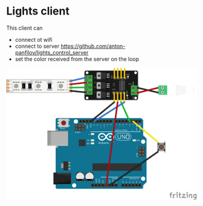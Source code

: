 # Lights client

This client can 
- connect ot wifi
- connect to server https://github.com/anton-panfilov/lights_control_server
- set the color received from the server on the loop

![alt schematic](fritzing/main_bb.svg)


<!-- MARKDOWN-AUTO-DOCS:START (CODE:src=./src/RGB_Simple_Driver.ino) -->
<!-- MARKDOWN-AUTO-DOCS:END -->